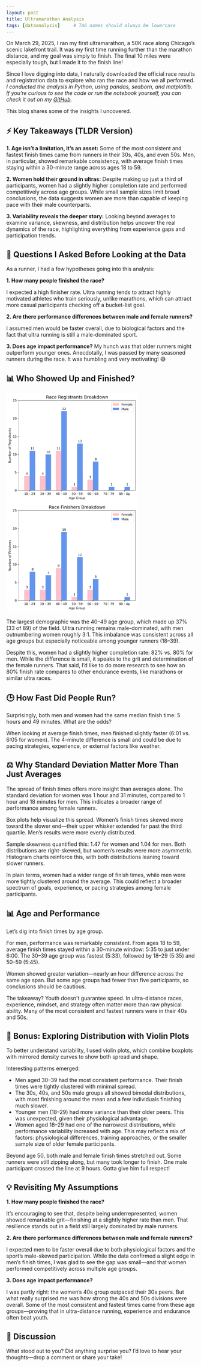 ```yaml
---
layout: post 
title: Ultramarathon Analysis
tags: [dataanalysis]     # TAG names should always be lowercase
---
```

On March 29, 2025, I ran my first ultramarathon, a 50K race along Chicago’s scenic lakefront trail. It was my first time running further than the marathon distance, and my goal was simply to finish. The final 10 miles were especially tough, but I made it to the finish line!

Since I love digging into data, I naturally downloaded the official race results and registration data to explore who ran the race and how we all performed. _I conducted the analysis in Python, using pandas, seaborn, and matplotlib. If you’re curious to see the code or run the notebook yourself, you can check it out on my [GitHub](https://github.com/chaumpham)._

This blog shares some of the insights I uncovered.

## ⚡ Key Takeaways (TLDR Version)

**1. Age isn’t a limitation, it’s an asset:** Some of the most consistent and fastest finish times came from runners in their 30s, 40s, and even 50s. Men, in particular, showed remarkable consistency, with average finish times staying within a 30-minute range across ages 18 to 59.

**2. Women hold their ground in ultras:** Despite making up just a third of participants, women had a slightly higher completion rate and performed competitively across age groups. While small sample sizes limit broad conclusions, the data suggests women are more than capable of keeping pace with their male counterparts.

**3. Variability reveals the deeper story:** Looking beyond averages to examine variance, skewness, and distribution helps uncover the real dynamics of the race, highlighting everything from experience gaps and participation trends.

## 🤔 Questions I Asked Before Looking at the Data

As a runner, I had a few hypotheses going into this analysis:

**1. How many people finished the race?**

I expected a high finisher rate. Ultra running tends to attract highly motivated athletes who train seriously, unlike marathons, which can attract more casual participants checking off a bucket-list goal.

**2. Are there performance differences between male and female runners?**

I assumed men would be faster overall, due to biological factors and the fact that ultra running is still a male-dominated sport. 

**3. Does age impact performance?**
My hunch was that older runners might outperform younger ones. Anecdotally, I was passed by many seasoned runners during the race. It was humbling and very motivating! 😅

## 📊 Who Showed Up and Finished?

<img src="/assets/img/ultra_analysis/race-registrants-bar-chart.png" alt="Chart 1" width="350">
<img src="/assets/img/ultra_analysis/race-finishers-bar-chart.png" alt="Chart 2" width="350">

The largest demographic was the 40–49 age group, which made up 37% (33 of 89) of the field. Ultra running remains male-dominated, with men outnumbering women roughly 3:1. This imbalance was consistent across all age groups but especially noticeable among younger runners (18–39).

Despite this, women had a slightly higher completion rate: 82% vs. 80% for men. While the difference is small, it speaks to the grit and determination of the female runners. That said, I’d like to do more research to see how an 80% finish rate compares to other endurance events, like marathons or similar ultra races.

## 🕒 How Fast Did People Run?

Surprisingly, both men and women had the same median finish time: 5 hours and 49 minutes. What are the odds?

When looking at average finish times, men finished slightly faster (6:01 vs. 6:05 for women). The 4-minute difference is small and could be due to pacing strategies, experience, or external factors like weather.

## ⚖️ Why Standard Deviation Matter More Than Just Averages
The spread of finish times offers more insight than averages alone. The standard deviation for women was 1 hour and 31 minutes, compared to 1 hour and 18 minutes for men. This indicates a broader range of performance among female runners.

Box plots help visualize this spread. Women’s finish times skewed more toward the slower end—their upper whisker extended far past the third quartile. Men’s results were more evenly distributed.

Sample skewness quantified this: 1.47 for women and 1.04 for men. Both distributions are right-skewed, but women’s results were more asymmetric. Histogram charts reinforce this, with both distributions leaning toward slower runners.

In plain terms, women had a wider range of finish times, while men were more tightly clustered around the average. This could reflect a broader spectrum of goals, experience, or pacing strategies among female participants.

## 📊 Age and Performance

Let’s dig into finish times by age group.

For men, performance was remarkably consistent. From ages 18 to 59, average finish times stayed within a 30-minute window: 5:35 to just under 6:00. The 30–39 age group was fastest (5:33), followed by 18–29 (5:35) and 50–59 (5:45).

Women showed greater variation—nearly an hour difference across the same age span. But some age groups had fewer than five participants, so conclusions should be cautious.

The takeaway? Youth doesn't guarantee speed. In ultra-distance races, experience, mindset, and strategy often matter more than raw physical ability. Many of the most consistent and fastest runners were in their 40s and 50s.

## 🎻 Bonus: Exploring Distribution with Violin Plots

To better understand variability, I used violin plots, which combine boxplots with mirrored density curves to show both spread and shape.

Interesting patterns emerged:

- Men aged 30–39 had the most consistent performance. Their finish times were tightly clustered with minimal spread.
- The 30s, 40s, and 50s male groups all showed bimodal distributions, with most finishing around the mean and a few individuals finishing much slower.
- Younger men (18–29) had more variance than their older peers. This was unexpected, given their physiological advantage.
- Women aged 18–29 had one of the narrowest distributions, while performance variability increased with age. This may reflect a mix of factors: physiological differences, training approaches, or the smaller sample size of older female participants.

Beyond age 50, both male and female finish times stretched out. Some runners were still zipping along, but many took longer to finish. One male participant crossed the line at 9 hours. Gotta give him full respect!

## 💡 Revisiting My Assumptions

**1. How many people finished the race?**

It’s encouraging to see that, despite being underrepresented, women showed remarkable grit—finishing at a slightly higher rate than men. That resilience stands out in a field still largely dominated by male runners.

**2. Are there performance differences between male and female runners?**

I expected men to be faster overall due to both physiological factors and the sport’s male-skewed participation. While the data confirmed a slight edge in men’s finish times, I was glad to see the gap was small—and that women performed competitively across multiple age groups.

**3. Does age impact performance?**

I was partly right: the women’s 40s group outpaced their 30s peers. But what really surprised me was how strong the 40s and 50s divisions were overall. Some of the most consistent and fastest times came from these age groups—proving that in ultra-distance running, experience and endurance often beat youth.

## 💭 Discussion 

What stood out to you? Did anything surprise you? I’d love to hear your thoughts—drop a comment or share your take!
